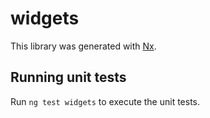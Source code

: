 # widgets

This library was generated with [Nx](https://nx.dev).

## Running unit tests

Run `ng test widgets` to execute the unit tests.
